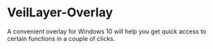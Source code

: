 # VeilLayer-Overlay
A convenient overlay for Windows 10 will help you get quick access to certain functions in a couple of clicks.
